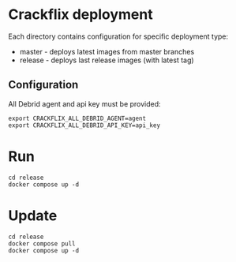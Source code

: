 # Crackflix deployment

Each directory contains configuration for specific deployment type:
- master - deploys latest images from master branches
- release - deploys last release images (with latest tag)

## Configuration

All Debrid agent and api key must be provided:
```
export CRACKFLIX_ALL_DEBRID_AGENT=agent
export CRACKFLIX_ALL_DEBRID_API_KEY=api_key
```

# Run

```
cd release
docker compose up -d
```

# Update

```
cd release
docker compose pull
docker compose up -d
```
